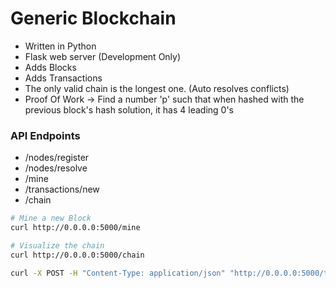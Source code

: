 # Generic Blockchain

* Written in Python
* Flask web server (Development Only)
* Adds Blocks
* Adds Transactions
* The only valid chain is the longest one. (Auto resolves conflicts)
* Proof Of Work -> Find a number 'p' such that when hashed with the previous block's hash solution, it has 4 leading 0's


### API Endpoints

* /nodes/register
* /nodes/resolve
* /mine
* /transactions/new
* /chain

```bash
# Mine a new Block
curl http://0.0.0.0:5000/mine

# Visualize the chain
curl http://0.0.0.0:5000/chain

curl -X POST -H "Content-Type: application/json" "http://0.0.0.0:5000/transactions/new" -d '{ "sender": "ADDRESS", "recipient": "OTHER-ADDRESS", "amount": 2 }' 

```
